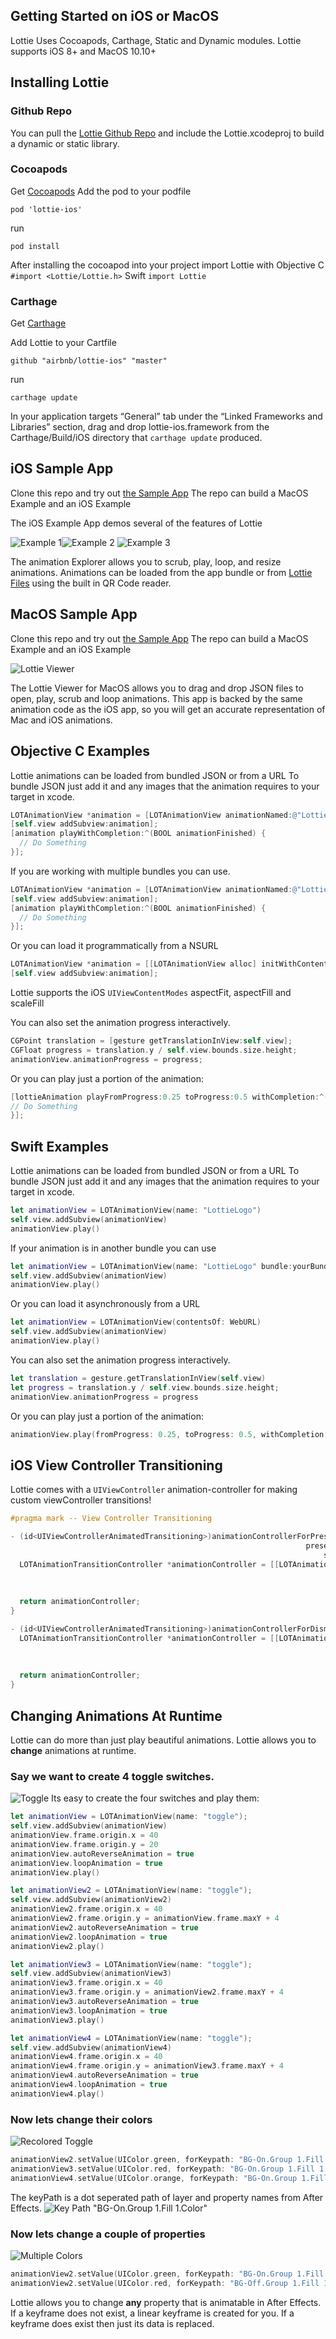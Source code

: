 ## Getting Started on iOS or MacOS
Lottie Uses Cocoapods, Carthage, Static and Dynamic modules.
Lottie supports iOS 8+ and MacOS 10.10+

## Installing Lottie

### Github Repo
You can pull the [Lottie Github Repo](https://github.com/airbnb/lottie-ios/) and include the Lottie.xcodeproj to build a dynamic or static library.

### Cocoapods
Get [Cocoapods](https://cocoapods.org/)
Add the pod to your podfile
```
pod 'lottie-ios'
```
run
```
pod install
```

After installing the cocoapod into your project import Lottie with
 Objective C
`#import <Lottie/Lottie.h>` 
Swift
`import Lottie`

### Carthage
Get [Carthage](https://github.com/Carthage/Carthage)

Add Lottie to your Cartfile
```
github "airbnb/lottie-ios" "master"
```
run
```
carthage update
```

In your application targets “General” tab under the “Linked Frameworks and Libraries” section, drag and drop lottie-ios.framework from the Carthage/Build/iOS directory that `carthage update` produced.

## iOS Sample App

Clone this repo and try out [the Sample App](https://github.com/airbnb/lottie-ios/tree/master/Example)
The repo can build a MacOS Example and an iOS Example

The iOS Example App demos several of the features of Lottie

![Example 1](/images/iosexample1.png)![Example 2](/images/iosexample2.png)
![Example 3](/images/iosexample3.png)

The animation Explorer allows you to scrub, play, loop, and resize animations.
Animations can be loaded from the app bundle or from [Lottie Files](http://www.lottiefiles.com) using the built in QR Code reader.

## MacOS Sample App

Clone this repo and try out [the Sample App](https://github.com/airbnb/lottie-ios/tree/master/Example)
The repo can build a MacOS Example and an iOS Example

![Lottie Viewer](/images/macexample.png)

The Lottie Viewer for MacOS allows you to drag and drop JSON files to open, play, scrub and loop animations. This app is backed by the same animation code as the iOS app, so you will get an accurate representation of Mac and iOS animations.


## Objective C Examples


Lottie animations can be loaded from bundled JSON or from a URL
To bundle JSON just add it and any images that the animation requires to your target in xcode.

```objective-c
LOTAnimationView *animation = [LOTAnimationView animationNamed:@"Lottie"];
[self.view addSubview:animation];
[animation playWithCompletion:^(BOOL animationFinished) {
  // Do Something
}];
```

If you are working with multiple bundles you can use.

```objective-c
LOTAnimationView *animation = [LOTAnimationView animationNamed:@"Lottie" inBundle:[NSBundle YOUR_BUNDLE]];
[self.view addSubview:animation];
[animation playWithCompletion:^(BOOL animationFinished) {
  // Do Something
}];
```

Or you can load it programmatically from a NSURL
```objective-c
LOTAnimationView *animation = [[LOTAnimationView alloc] initWithContentsOfURL:[NSURL URLWithString:URL]];
[self.view addSubview:animation];
```

Lottie supports the iOS `UIViewContentModes` aspectFit, aspectFill and scaleFill

You can also set the animation progress interactively.
```objective-c
CGPoint translation = [gesture getTranslationInView:self.view];
CGFloat progress = translation.y / self.view.bounds.size.height;
animationView.animationProgress = progress;
```

Or you can play just a portion of the animation:
```objective-c
[lottieAnimation playFromProgress:0.25 toProgress:0.5 withCompletion:^(BOOL animationFinished) {
// Do Something
}];
```
## Swift Examples

Lottie animations can be loaded from bundled JSON or from a URL
To bundle JSON just add it and any images that the animation requires to your target in xcode.

```swift
let animationView = LOTAnimationView(name: "LottieLogo")
self.view.addSubview(animationView)
animationView.play()
```

If your animation is in another bundle you can use
```swift
let animationView = LOTAnimationView(name: "LottieLogo" bundle:yourBundle)
self.view.addSubview(animationView)
animationView.play()
```

Or you can load it asynchronously from a URL
```swift
let animationView = LOTAnimationView(contentsOf: WebURL)
self.view.addSubview(animationView)
animationView.play()
```

You can also set the animation progress interactively.
```swift
let translation = gesture.getTranslationInView(self.view)
let progress = translation.y / self.view.bounds.size.height;
animationView.animationProgress = progress
```

Or you can play just a portion of the animation:
```swift
animationView.play(fromProgress: 0.25, toProgress: 0.5, withCompletion: nil)
```

## iOS View Controller Transitioning

Lottie comes with a `UIViewController` animation-controller for making custom viewController transitions!

```objective-c
#pragma mark -- View Controller Transitioning

- (id<UIViewControllerAnimatedTransitioning>)animationControllerForPresentedController:(UIViewController *)presented
                                                                  presentingController:(UIViewController *)presenting
                                                                      sourceController:(UIViewController *)source {
  LOTAnimationTransitionController *animationController = [[LOTAnimationTransitionController alloc] initWithAnimationNamed:@"vcTransition1"
                                                                                                          fromLayerNamed:@"outLayer"
                                                                                                            toLayerNamed:@"inLayer"
                                                                                                 applyAnimationTransform:NO];
  return animationController;
}

- (id<UIViewControllerAnimatedTransitioning>)animationControllerForDismissedController:(UIViewController *)dismissed {
  LOTAnimationTransitionController *animationController = [[LOTAnimationTransitionController alloc] initWithAnimationNamed:@"vcTransition2"
                                                                                                          fromLayerNamed:@"outLayer"
                                                                                                            toLayerNamed:@"inLayer"
                                                                                                 applyAnimationTransform:NO];
  return animationController;
}

```

## Changing Animations At Runtime

Lottie can do more than just play beautiful animations. Lottie allows you to **change** animations at runtime.

### Say we want to create 4 toggle switches.
![Toggle](/images/switch_Normal.gif)
Its easy to create the four switches and play them:
```swift
let animationView = LOTAnimationView(name: "toggle");
self.view.addSubview(animationView)
animationView.frame.origin.x = 40
animationView.frame.origin.y = 20
animationView.autoReverseAnimation = true
animationView.loopAnimation = true
animationView.play()

let animationView2 = LOTAnimationView(name: "toggle");
self.view.addSubview(animationView2)
animationView2.frame.origin.x = 40
animationView2.frame.origin.y = animationView.frame.maxY + 4
animationView2.autoReverseAnimation = true
animationView2.loopAnimation = true
animationView2.play()

let animationView3 = LOTAnimationView(name: "toggle");
self.view.addSubview(animationView3)
animationView3.frame.origin.x = 40
animationView3.frame.origin.y = animationView2.frame.maxY + 4
animationView3.autoReverseAnimation = true
animationView3.loopAnimation = true
animationView3.play()

let animationView4 = LOTAnimationView(name: "toggle");
self.view.addSubview(animationView4)
animationView4.frame.origin.x = 40
animationView4.frame.origin.y = animationView3.frame.maxY + 4
animationView4.autoReverseAnimation = true
animationView4.loopAnimation = true
animationView4.play()

```
### Now lets change their colors
![Recolored Toggle](/images/switch_BgColors.gif)
```swift
animationView2.setValue(UIColor.green, forKeypath: "BG-On.Group 1.Fill 1.Color", atFrame: 0)
animationView3.setValue(UIColor.red, forKeypath: "BG-On.Group 1.Fill 1.Color", atFrame: 0)
animationView4.setValue(UIColor.orange, forKeypath: "BG-On.Group 1.Fill 1.Color", atFrame: 0)
```
The keyPath is a dot seperated path of layer and property names from After Effects.
![Key Path](/images/aftereffectskeypath.png)
"BG-On.Group 1.Fill 1.Color"

### Now lets change a couple of properties
![Multiple Colors](/images/switch_MultipleBgs.gif)
```swift
animationView2.setValue(UIColor.green, forKeypath: "BG-On.Group 1.Fill 1.Color", atFrame: 0)
animationView2.setValue(UIColor.red, forKeypath: "BG-Off.Group 1.Fill 1.Color", atFrame: 0)
```

Lottie allows you to change **any** property that is animatable in After Effects. If a keyframe does not exist, a linear keyframe is created for you. If a keyframe does exist then just its data is replaced.
